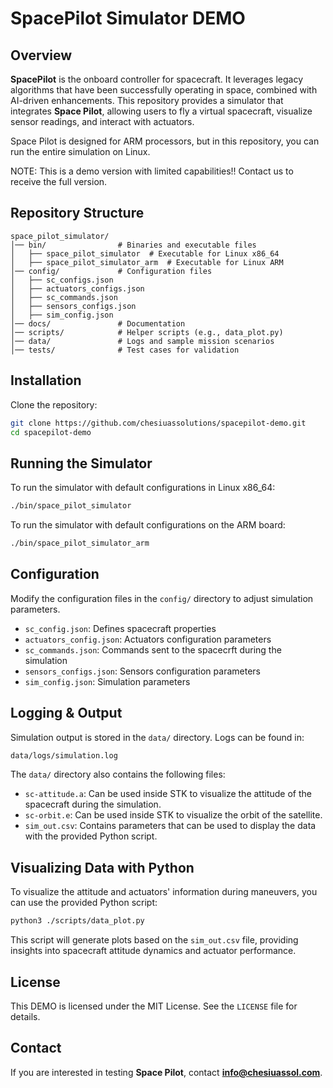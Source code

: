 # SpacePilot Simulator DEMO

## Overview
**SpacePilot** is the onboard controller for spacecraft. It leverages legacy algorithms that have been successfully operating in space, combined with AI-driven enhancements. This repository provides a simulator that integrates **Space Pilot**, allowing users to fly a virtual spacecraft, visualize sensor readings, and interact with actuators.

Space Pilot is designed for ARM processors, but in this repository, you can run the entire simulation on Linux.

NOTE: This is a demo version with limited capabilities!! Contact us to receive the full version.

## Repository Structure
```
space_pilot_simulator/
│── bin/                # Binaries and executable files
│   ├── space_pilot_simulator  # Executable for Linux x86_64
│   ├── space_pilot_simulator_arm  # Executable for Linux ARM
│── config/             # Configuration files
│   ├── sc_configs.json 
│   ├── actuators_configs.json 
│   ├── sc_commands.json 
│   ├── sensors_configs.json 
│   ├── sim_config.json 
│── docs/               # Documentation
│── scripts/            # Helper scripts (e.g., data_plot.py)
│── data/               # Logs and sample mission scenarios
│── tests/              # Test cases for validation
```

## Installation
Clone the repository:
```sh
git clone https://github.com/chesiuassolutions/spacepilot-demo.git
cd spacepilot-demo
```

## Running the Simulator
To run the simulator with default configurations in Linux x86_64:
```sh
./bin/space_pilot_simulator 
```

To run the simulator with default configurations on the ARM board:
```sh
./bin/space_pilot_simulator_arm
```
## Configuration
Modify the configuration files in the `config/` directory to adjust simulation parameters.
- `sc_config.json`: Defines spacecraft properties
- `actuators_config.json`: Actuators configuration parameters
- `sc_commands.json`:  Commands sent to the spacecrft during the simulation
- `sensors_configs.json`: Sensors configuration parameters
- `sim_config.json`: Simulation parameters

## Logging & Output
Simulation output is stored in the `data/` directory. Logs can be found in:
```sh
data/logs/simulation.log
```
The `data/` directory also contains the following files:
- `sc-attitude.a`: Can be used inside STK to visualize the attitude of the spacecraft during the simulation.
- `sc-orbit.e`: Can be used inside STK to visualize the orbit of the satellite.
- `sim_out.csv`: Contains parameters that can be used to display the data with the provided Python script.

## Visualizing Data with Python
To visualize the attitude and actuators' information during maneuvers, you can use the provided Python script:
```sh
python3 ./scripts/data_plot.py
```
This script will generate plots based on the `sim_out.csv` file, providing insights into spacecraft attitude dynamics and actuator performance.


## License
This DEMO is licensed under the MIT License. See the `LICENSE` file for details.

## Contact
If you are interested in testing **Space Pilot**, contact **info@chesiuassol.com**.
